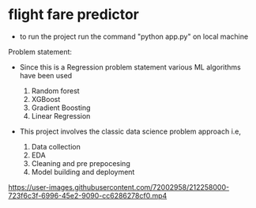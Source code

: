 # flight fare predictor 
- to run the project run the command "python app.py" on local machine 

Problem statement:
- Since this is a Regression problem statement various ML algorithms have been used 
   1. Random forest
   2. XGBoost
   3. Gradient Boosting
   4. Linear Regression
   
- This project involves the classic data science problem approach i.e, 
   1. Data collection
   2. EDA
   3. Cleaning and pre prepocesing 
   4. Model building and deployment 





https://user-images.githubusercontent.com/72002958/212258000-723f6c3f-6996-45e2-9090-cc6286278cf0.mp4




